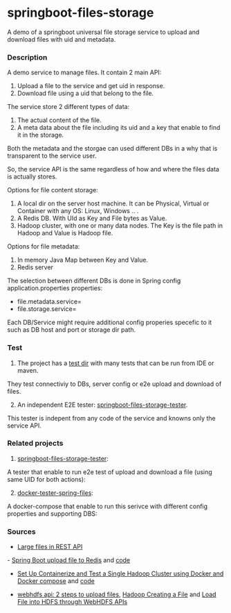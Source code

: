 # springboot-files-storage

A demo of a springboot universal file storage service to upload and download files with uid and metadata.

### Description

​A demo service to manage files. It contain 2 main API:
1. Upload a file to the service and get uid in response.
2. Download file using a uid that belong to the file.

The service store 2 different types of data:
1. The actual content of the file.
2. A meta data about the file including its uid and a key that enable to find it in the storage.

Both the metadata and the storgae can used different DBs in a why that is transparent to the service user.

So, the service API is the same regardless of how and where the files data is actually stores.

Options for file content storage:
1. A local dir on the server host machine. It can be Physical, Virtual or Container with any OS: Linux, Windows .. .
2. A Redis DB. With UId as Key and File bytes as Value.
3. Hadoop cluster, with one or many data nodes. The Key is the file path in Hadoop and Value is Hadoop file.

Options for file metadata:
1. In memory Java Map between Key and Value.
2. Redis server

The selection between different DBs is done in Spring config application.properties properties:
- file.metadata.service=
- file.storage.service=

Each DB/Service might require additional config properies specefic to it such as DB host and port or storage dir path.

### Test
1. The project has a [test dir](https://github.com/orbartal/springboot-files-storage/tree/main/backend/src/test/java/orbartal/demo/springboot/files/storage) with many tests that can be run from IDE or maven. 

They test connectiviy to DBs, server config or e2e upload and download of files.

2. An independent E2E tester: [springboot-files-storage-tester](https://github.com/orbartal/springboot-files-storage-tester).

This tester is indepent from any code of the service and knowns only the service API.

### Related projects
1. [springboot-files-storage-tester](https://github.com/orbartal/springboot-files-storage-tester):

A tester that enable to run e2e test of upload and download a file (using same UID for both actions):

2. [docker-tester-spring-files](https://github.com/orbartal/docker-tester-spring-files):

A docker-compose that enable to run this serivce with different config properties and supporting DBS: 

### Sources

- [Large files in REST API](https://dba-presents.com/jvm/java/278-large-files-in-rest-api)

​- [Spring Boot upload file to Redis](https://frontbackend.com/spring-boot/spring-boot-upload-file-to-redis) and [code](https://github.com/martinwojtus/tutorials/tree/master/spring-boot/upload-file-to-redis)

- [Set Up Containerize and Test a Single Hadoop Cluster using Docker and Docker compose](https://www.section.io/engineering-education/set-up-containerize-and-test-a-single-hadoop-cluster-using-docker-and-docker-compose/) and [code](https://github.com/big-data-europe/docker-hadoop)

- [webhdfs api: 2 steps to upload files](https://hadoop.apache.org/docs/r1.0.4/webhdfs.html#FsURIvsHTTP_URL), [Hadoop Creating a File](https://hevodata.com/learn/webhdfs/) and [Load File into HDFS through WebHDFS APIs
](https://kontext.tech/article/460/load-file-into-hdfs-through-webhdfs-apis)